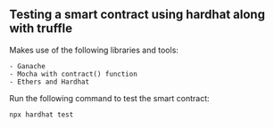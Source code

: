 ## Testing a smart contract using hardhat along with truffle

Makes use of the following libraries and tools:

	- Ganache
	- Mocha with contract() function
	- Ethers and Hardhat

Run the following command to test the smart contract:

```shell
npx hardhat test
```